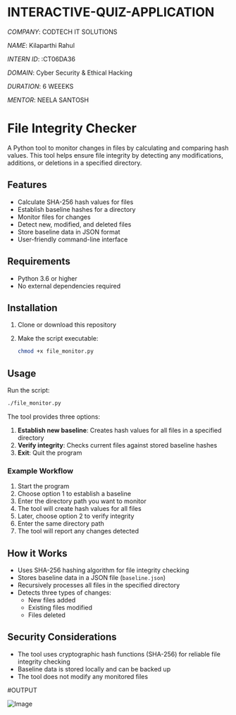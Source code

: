 # INTERACTIVE-QUIZ-APPLICATION 

*COMPANY*: CODTECH IT SOLUTIONS 

*NAME*: Kilaparthi Rahul

*INTERN ID*: :CT06DA36

*DOMAIN*:  Cyber Security & Ethical Hacking

*DURATION*: 6 WEEEKS 

*MENTOR*: NEELA SANTOSH


# File Integrity Checker

A Python tool to monitor changes in files by calculating and comparing hash values. This tool helps ensure file integrity by detecting any modifications, additions, or deletions in a specified directory.

## Features

- Calculate SHA-256 hash values for files
- Establish baseline hashes for a directory
- Monitor files for changes
- Detect new, modified, and deleted files
- Store baseline data in JSON format
- User-friendly command-line interface

## Requirements

- Python 3.6 or higher
- No external dependencies required

## Installation

1. Clone or download this repository

3. Make the script executable:
   ```bash
   chmod +x file_monitor.py
   ```

## Usage

Run the script:
```bash
./file_monitor.py
```

The tool provides three options:

1. **Establish new baseline**: Creates hash values for all files in a specified directory
2. **Verify integrity**: Checks current files against stored baseline hashes
3. **Exit**: Quit the program

### Example Workflow

1. Start the program
2. Choose option 1 to establish a baseline
3. Enter the directory path you want to monitor
4. The tool will create hash values for all files
5. Later, choose option 2 to verify integrity
6. Enter the same directory path
7. The tool will report any changes detected

## How it Works

- Uses SHA-256 hashing algorithm for file integrity checking
- Stores baseline data in a JSON file (`baseline.json`)
- Recursively processes all files in the specified directory
- Detects three types of changes:
  - New files added
  - Existing files modified
  - Files deleted

## Security Considerations

- The tool uses cryptographic hash functions (SHA-256) for reliable file integrity checking
- Baseline data is stored locally and can be backed up
- The tool does not modify any monitored files


#OUTPUT

![Image](https://github.com/user-attachments/assets/d9cb08e8-d534-4dd3-b2d1-1a31f854f42e)

